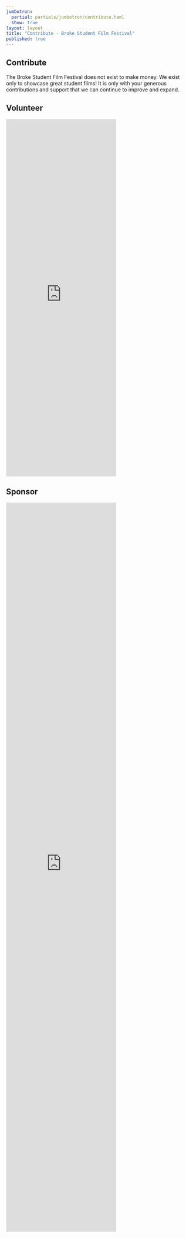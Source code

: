 ```yaml
---
jumbotron: 
  partial: partials/jumbotron/contribute.haml
  show: true
layout: layout
title: "Contribute - Broke Student Film Festival"
published: true
---
```


## Contribute

The Broke Student Film Festival does not exist to make money. We exist only to showcase great student films! It is only with your generous contributions and support that we can continue to improve and expand.

## Volunteer

<iframe src="https://docs.google.com/spreadsheet/embeddedform?formkey=dGtDWU1YUzk5RVZsRXV1MlA4ck1Gb2c6MA" class="row col-sm-12" height="970" frameborder="0" marginheight="0" marginwidth="0">Loading...</iframe>


## Sponsor

<iframe src="https://docs.google.com/spreadsheet/embeddedform?formkey=dFRqLWdaVnZhVlMyY3VVbUdhb3A1QXc6MA" class="row col-sm-12" height="1980" frameborder="0" marginheight="0" marginwidth="0">Loading...</iframe>
